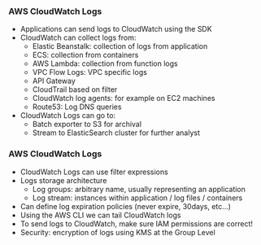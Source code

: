 ### AWS CloudWatch Logs

- Applications can send logs to CloudWatch using the SDK
- CloudWatch can collect logs from:
  - Elastic Beanstalk: collection of logs from application
  - ECS: collection from containers
  - AWS Lambda: collection from function logs
  - VPC Flow Logs: VPC specific logs
  - API Gateway
  - CloudTrail based on filter
  - CloudWatch log agents: for example on EC2 machines
  - Route53: Log DNS queries
- CloudWatch Logs can go to:
  - Batch exporter to S3 for archival
  - Stream to ElasticSearch cluster for further analyst

### AWS CloudWatch Logs

- CloudWatch Logs can use filter expressions
- Logs storage architecture
  - Log groups: arbitrary name, usually representing an application
  - Log stream: instances within application / log files / containers
- Can define log expiration policies (never expire, 30days, etc...)
- Using the AWS CLI we can tail CloudWatch logs
- To send logs to CloudWatch, make sure IAM permissions are correct!
- Security: encryption of logs using KMS at the Group Level

